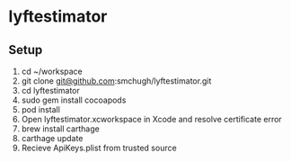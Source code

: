 # lyftestimator

## Setup
1. cd ~/workspace
2. git clone git@github.com:smchugh/lyftestimator.git
3. cd lyftestimator
4. sudo gem install cocoapods
5. pod install
6. Open lyftestimator.xcworkspace in Xcode and resolve certificate error
7. brew install carthage
8. carthage update
9. Recieve ApiKeys.plist from trusted source

